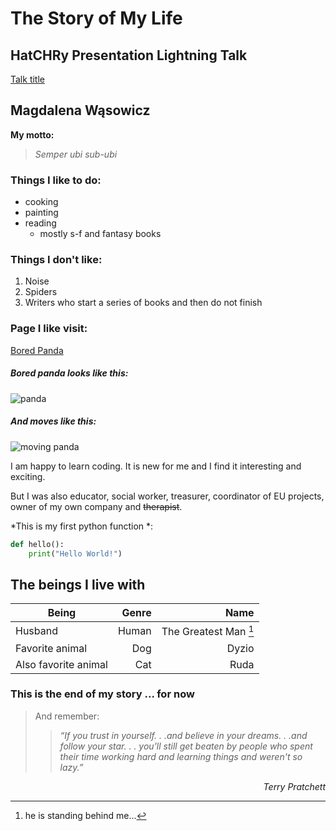 # The Story of My Life

## HatCHRy Presentation Lightning Talk

[Talk title](https://web.microsoftstream.com/video/1fa3a0b1-21ea-4277-bc25-5b30f78da829)

## Magdalena Wąsowicz

**My motto:**

> _Semper ubi sub-ubi_

### Things I like to do:

- cooking
- painting
- reading
  - mostly s-f and fantasy books

### Things I don't like:

1. Noise
2. Spiders
3. Writers who start a series of books and then do not finish

### Page I like visit:

[Bored Panda](https://www.boredpanda.com/?utm_source=bing&utm_medium=organic&utm_campaign=organic)

##### Bored panda looks like this:

![panda](https://drscdn.500px.org/photo/100958637/m%3D900/f1a145f4926bcc77e90ccaec53502ba1)

##### And moves like this:

![moving panda](https://images.gr-assets.com/hostedimages/1464794683ra/19277810.gif)

I am happy to learn coding. It is new for me and I find it interesting and exciting.

But I was also educator, social worker, treasurer, coordinator of EU projects, owner of my own company and ~~therapist~~.

\*This is my first python function \*:

```python
def hello():
    print("Hello World!")
```

## The beings I live with

| Being                | Genre |                  Name |
| -------------------- | ----: | --------------------: |
| Husband              | Human | The Greatest Man [^1] |
| Favorite animal      |   Dog |                 Dyzio |
| Also favorite animal |   Cat |                  Ruda |

[^1]: he is standing behind me...

### This is the end of my story ... for now

> And remember:
>
> > _“If you trust in yourself. . .and believe in your dreams. . .and follow your star. . . you'll still get beaten by people who spent their time working hard and learning things and weren't so lazy.”_

_<p style="text-align: right;"> Terry Pratchett </div>_
